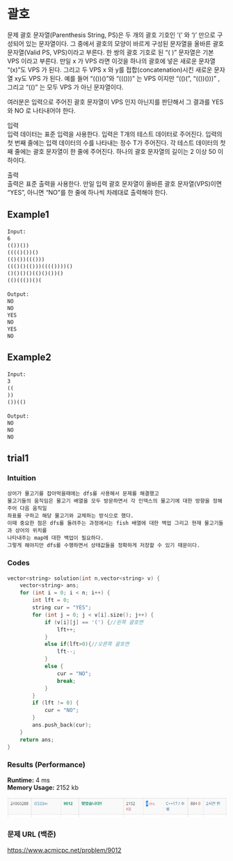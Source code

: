 # 괄호

문제
괄호 문자열(Parenthesis String, PS)은 두 개의 괄호 기호인 ‘(’ 와 ‘)’ 만으로 구성되어 있는 문자열이다. 그 중에서 괄호의 모양이 바르게 구성된 문자열을 올바른 괄호 문자열(Valid PS, VPS)이라고 부른다. 한 쌍의 괄호 기호로 된 “( )” 문자열은 기본 VPS 이라고 부른다. 만일 x 가 VPS 라면 이것을 하나의 괄호에 넣은 새로운 문자열 “(x)”도 VPS 가 된다. 그리고 두 VPS x 와 y를 접합(concatenation)시킨 새로운 문자열 xy도 VPS 가 된다. 예를 들어 “(())()”와 “((()))” 는 VPS 이지만 “(()(”, “(())()))” , 그리고 “(()” 는 모두 VPS 가 아닌 문자열이다.   

여러분은 입력으로 주어진 괄호 문자열이 VPS 인지 아닌지를 판단해서 그 결과를 YES 와 NO 로 나타내어야 한다.    

입력  
입력 데이터는 표준 입력을 사용한다. 입력은 T개의 테스트 데이터로 주어진다. 입력의 첫 번째 줄에는 입력 데이터의 수를 나타내는 정수 T가 주어진다. 각 테스트 데이터의 첫째 줄에는 괄호 문자열이 한 줄에 주어진다. 하나의 괄호 문자열의 길이는 2 이상 50 이하이다.   

출력  
출력은 표준 출력을 사용한다. 만일 입력 괄호 문자열이 올바른 괄호 문자열(VPS)이면 “YES”, 아니면 “NO”를 한 줄에 하나씩 차례대로 출력해야 한다.   


## Example1

```
Input: 
6
(())())
(((()())()
(()())((()))
((()()(()))(((())))()
()()()()(()()())()
(()((())()(

Output: 
NO
NO
YES
NO
YES
NO
```

## Example2

```
Input: 
3
((
))
())(()

Output: 
NO
NO
NO
```

## trial1
### Intuition
```
상어가 물고기를 잡아먹을때에는 dfs를 사용해서 문제를 해결했고
물고기들의 움직임은 물고기 배열을 모두 방문하면서 각 인덱스의 물고기에 대한 방향을 정해주어 다음 움직일
좌표를 구하고 해당 물고기와 교체하는 방식으로 했다.
이때 중요한 점은 dfs를 돌려주는 과정에서는 fish 배열에 대한 백업 그리고 현재 물고기들과 상어의 위치를
나타내주는 map에 대한 백업이 필요하다.
그렇게 해야지만 dfs를 수행하면서 상태값들을 정확하게 저장할 수 있기 때문이다.
```
### Codes  
```cpp
vector<string> solution(int n,vector<string> v) {
    vector<string> ans;
    for (int i = 0; i < n; i++) {
        int lft = 0;
        string cur = "YES";
        for (int j = 0; j < v[i].size(); j++) {
            if (v[i][j] == '(') {//왼쪽 괄호면
                lft++;
            }
            else if(lft>0){//오른쪽 괄호면
                lft--;
            }
            else {
                cur = "NO";
                break;
            }
        }
        if (lft != 0) {
            cur = "NO";
        }
        ans.push_back(cur);
    }
    return ans;
}
```

### Results (Performance)  
**Runtime:** 4 ms   
**Memory Usage:**   2152 kb    

<p align="center"> 
<img src="./capture.JPG">
</p>


### 문제 URL (백준)  
https://www.acmicpc.net/problem/9012